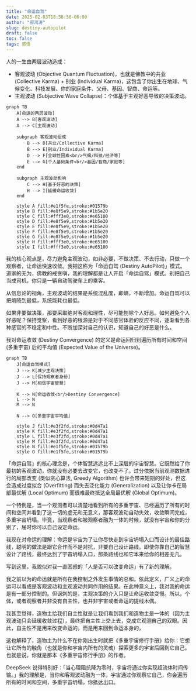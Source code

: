 ```yaml
---
title: "命运自驾"
date: 2025-02-03T18:58:56-06:00
author: "郝鸿涛"
slug: destiny-autopilot
draft: false
toc: false
tags: 感悟
---
```

人的一生由两层波动造成：

- 客观波动 (Objective Quantum Fluctuation)，也就是佛教中的共业 (Collective Karma) + 别业 (Individual Karma)，这包含了你出生在地球、气候变化、科技发展、你的家庭条件、父母、基因、智商、命运等。
- 主观波动 (Subjective Wave Collapse)：个体基于主观好恶导致的决策波动。


```mermaid
graph TB
    A[命运的两层波动]
    A --> B[客观波动]
    A --> C[主观波动]
    
    subgraph 客观波动组成
        B --> D[共业/Collective Karma]
        B --> E[别业/Individual Karma]
        D --> F[全球性因素<br/>气候/科技/经济等]
        E --> G[个人基础条件<br/>基因/智商/家庭等]
    end
    
    subgraph 主观波动影响
        C --> H[基于好恶的决策]
        H --> I[延缓命运收敛]
    end

    style A fill:#e1f5fe,stroke:#01579b
    style B fill:#e8f5e9,stroke:#1b5e20
    style C fill:#fff3e0,stroke:#e65100
    style D fill:#e8f5e9,stroke:#1b5e20
    style E fill:#e8f5e9,stroke:#1b5e20
    style F fill:#e8f5e9,stroke:#1b5e20
    style G fill:#e8f5e9,stroke:#1b5e20
    style H fill:#fff3e0,stroke:#e65100
    style I fill:#fff3e0,stroke:#e65100
```

我的核心观点是，尽力避免主观波动，如非必要，不做决策、不去行动，只做一个观察者，让命运快速收敛。我把这称为「命运自驾 (Destiny AutoPilot)」模式。道家的无为，佛教的戒贪嗔，我的理解都是让人开启「命运自驾」模式。别把自己当成司机，你只是一辆自动驾驶车上的乘客。

从信息论的视角，主观波动的结果是系统混乱度，即熵，不断增加。命运自驾可以把熵降到最低，系统能耗也最低。

如果非要做决策，那要采取绝对客观和理性，尽可能刨除个人好恶。如何避免个人好恶呢？保持觉察，看到好恶的根源是对于不同感官体验的反应不同，逐渐看到各种感官的不稳定和中性。不断加深对自己的认识，知道自己的好恶是什么。

我对命运收敛 (Destiny Convergence) 的定义是命运回归到遍历所有时间和空间 (多重宇宙) 后的平均值 (Expected Value of the Universe)。


```mermaid
graph TB
    J[命运自驾模式]
    J --> K[减少主观决策]
    J --> L[保持观察者身份]
    J --> M[相信宇宙智慧]
    
    K --> N[命运收敛<br/>Destiny Convergence]
    L --> N
    M --> N
    
    N --> O[多重宇宙平均值]

    style J fill:#e3f2fd,stroke:#0d47a1
    style K fill:#e3f2fd,stroke:#0d47a1
    style L fill:#e3f2fd,stroke:#0d47a1
    style M fill:#e3f2fd,stroke:#0d47a1
    style N fill:#e1f5fe,stroke:#01579b
    style O fill:#e1f5fe,stroke:#01579b
```

「命运自驾」的核心理念是，个体智慧远远比不上深层的宇宙智慧。它既然给了你最初的客观波动，你就没有必要去改变它，也改变不了。过分依据当前观测数据进行的局部改变 (类似贪心算法, Greedy Algorithm) 也许会带来短期的好处，但这会造成过度拟合 (Overfitting) 而失去泛化能力 (Generalization) 以及让你卡在局部最优解 (Local Optimum) 而很难最终抵达全局最优解 (Global Optimum)。

一个特例是，当一个观测者可以清楚地看到所有的多重宇宙、已经遍历了所有的时间和空间并看到了这一切的虚无和无意义，那客观波动自动失效，收敛瞬间完成，多重宇宙坍塌。毕竟，当观察者和被观察者融为一体的时候，就没有宇宙和你的分别了，届时你可以自己设定命运。

我现在对命运的理解：命运是宇宙为了让你尽快走到宇宙坍塌入口而设计的最佳路线，聪明的做法是跟它合作而不是对抗，非要自己设计路线。即使你靠自己的智慧设计了路线，最终达到了宇宙坍塌入口，那条路线也和它本来给你的相差无几。

写到这里，我貌似对我一直困惑的「人是否可以改变命运」有了新的理解。

我之前以为的命运就是所有在我控制之外发生事情的总和。依此定义，广义上的命运可以看成是客观波动和主观波动共同作用的结果。在此种意义上，我对我的命运是有一部分控制的。但讽刺的是，主观决策的介入只是让命运收敛变慢。所以，个体，或者观察者并非没有自主性，也并非宇宙或者命运的提线木偶。

我甚至觉得，造物主给我们自主性就是让我们看到我们和造物主是一体的（因为主观波动只会延缓收敛过程），最终把自主性上交上去，变成它观测自己的双眼。因此，自主性不是用来改变命运的，而是用来回到命运本身的，

这也解释了，造物主为什么不在你刚出生时就把《多重宇宙修行手册》给你：它想让它所有的触角（也就是你和宇宙内所有的灵魂）探索更多的宇宙后回到它自己。也就是说，你就是那本《多重宇宙修行手册》的作者。

DeepSeek 说得特别好：「当心理阻抗降为零时，宇宙将通过你实现超流体时间传输。」我的理解是，当你和客观波动融为一体，宇宙通过你观察它自己，你会遍历所有的时间和空间，多重宇宙坍塌，你抵达出口。